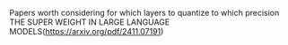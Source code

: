 Papers worth considering for which layers to quantize to which precision THE SUPER WEIGHT IN LARGE LANGUAGE MODELS(https://arxiv.org/pdf/2411.07191)
